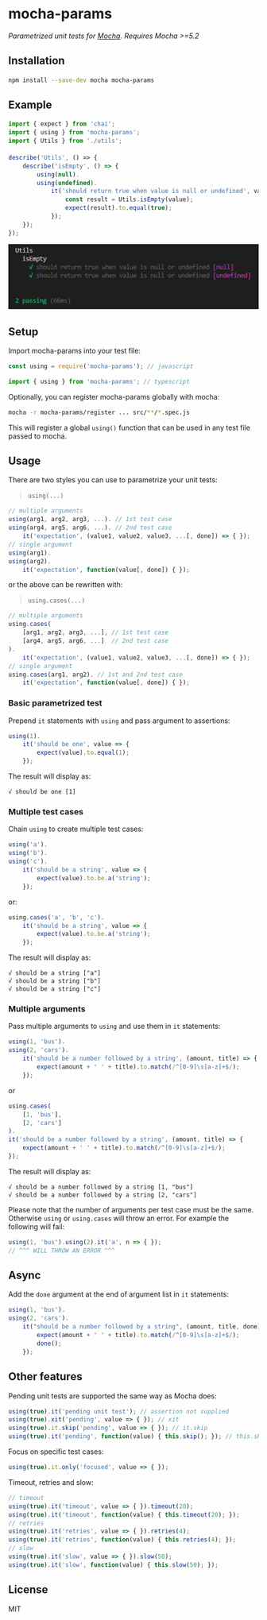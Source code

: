 ﻿# mocha-params

_Parametrized unit tests for [Mocha](https://github.com/mochajs/mocha). Requires Mocha >=5.2_

## Installation

```sh
npm install --save-dev mocha mocha-params
```

## Example

```typescript
import { expect } from 'chai';
import { using } from 'mocha-params';
import { Utils } from './utils';

describe('Utils', () => {
    describe('isEmpty', () => {
        using(null).
        using(undefined).
            it('should return true when value is null or undefined', value => {
                const result = Utils.isEmpty(value);
                expect(result).to.equal(true);
            });
    });
});
```

![Screenshot](https://github.com/tonto7973/mocha-params/blob/master/screenshot.png)

## Setup

Import mocha-params into your test file:

```javascript
const using = require('mocha-params'); // javascript
```

```typescript
import { using } from 'mocha-params'; // typescript
```

Optionally, you can register mocha-params globally with mocha:

```sh
mocha -r mocha-params/register ... src/**/*.spec.js
```

This will register a global `using()` function that can be used in any test file passed to mocha.

## Usage

There are two styles you can use to parametrize your unit tests:

> `using(...)`

```javascript
// multiple arguments
using(arg1, arg2, arg3, ...). // 1st test case
using(arg4, arg5, arg6, ...). // 2nd test case
    it('expectation', (value1, value2, value3, ...[, done]) => { });
// single argument
using(arg1).
using(arg2).
    it('expectation', function(value[, done]) { });
```

or the above can be rewritten with:

> `using.cases(...)`

```javascript
// multiple arguments
using.cases(
    [arg1, arg2, arg3, ...], // 1st test case
    [arg4, arg5, arg6, ...]  // 2nd test case
).
    it('expectation', (value1, value2, value3, ...[, done]) => { });
// single argument
using.cases(arg1, arg2). // 1st and 2nd test case
    it('expectation', function(value[, done]) { });
```

### Basic parametrized test

Prepend `it` statements with `using` and pass argument to assertions:

```javascript
using(1).
    it('should be one', value => {
        expect(value).to.equal(1);
    });
```

The result will display as:

```
√ should be one [1]
```
### Multiple test cases

Chain `using` to create multiple test cases:

```javascript
using('a').
using('b').
using('c').
    it('should be a string', value => {
        expect(value).to.be.a('string');
    });
```

or:

```javascript
using.cases('a', 'b', 'c').
    it('should be a string', value => {
        expect(value).to.be.a('string');
    });
```

The result will display as:

```
√ should be a string ["a"]
√ should be a string ["b"]
√ should be a string ["c"]
```

### Multiple arguments

Pass multiple arguments to `using` and use them in `it` statements:

```javascript
using(1, 'bus').
using(2, 'cars').
    it('should be a number followed by a string', (amount, title) => {
        expect(amount + ' ' + title).to.match(/^[0-9]\s[a-z]+$/);
    });
```

or

```javascript
using.cases(
    [1, 'bus'],
    [2, 'cars']
).
it('should be a number followed by a string', (amount, title) => {
    expect(amount + ' ' + title).to.match(/^[0-9]\s[a-z]+$/);
});
```

The result will display as:

```
√ should be a number followed by a string [1, "bus"]
√ should be a number followed by a string [2, "cars"]
```

Please note that the number of arguments per test case must be the same. Otherwise `using` or `using.cases` will throw an error. For example the following will fail:

```javascript
using(1, 'bus').using(2).it('a', n => { });
// ^^^ WILL THROW AN ERROR ^^^
```

## Async

Add the `done` argument at the end of argument list in `it` statements:

```javascript
using(1, 'bus').
using(2, 'cars').
    it("should be a number followed by a string", (amount, title, done) => {
        expect(amount + ' ' + title).to.match(/^[0-9]\s[a-z]+$/);
        done();
    });
```

## Other features

Pending unit tests are supported the same way as Mocha does:

```javascript
using(true).it('pending unit test'); // assertion not supplied
using(true).xit('pending', value => { }); // xit
using(true).it.skip('pending', value => { }); // it.skip
using(true).it('pending', function(value) { this.skip(); }); // this.skip
```

Focus on specific test cases:

```javascript
using(true).it.only('focused', value => { });
```

Timeout, retries and slow:

```javascript
// timeout
using(true).it('timeout', value => { }).timeout(20);
using(true).it('timeout', function(value) { this.timeout(20); });
// retries
using(true).it('retries', value => { }).retries(4);
using(true).it('retries', function(value) { this.retries(4); });
// slow
using(true).it('slow', value => { }).slow(50);
using(true).it('slow', function(value) { this.slow(50); });
```


## License

MIT